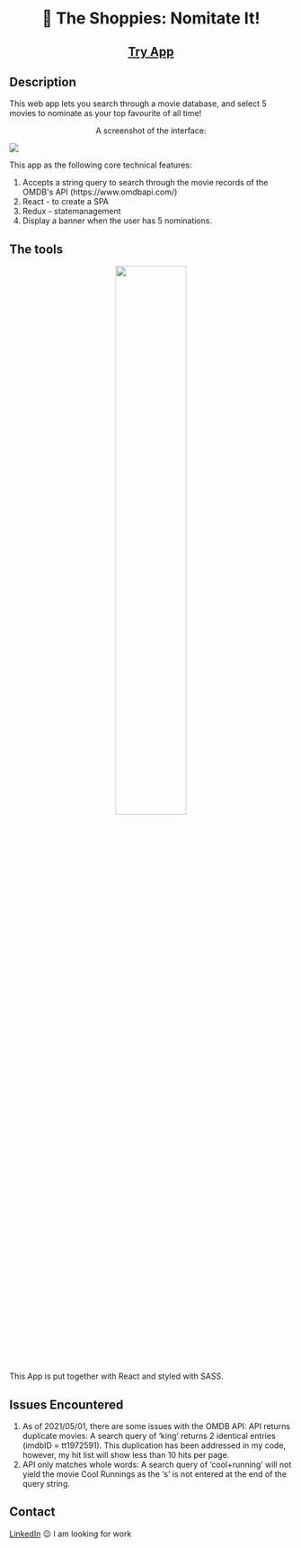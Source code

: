 <h1 align="center">🍿 The Shoppies: Nomitate It!</h1>
<h2 align="center"><a  href="https://nominateit.netlify.app/">Try App</a> </h2>

## Description

This web app lets you search through a movie database, and select 5 movies to nominate as your top favourite of all time!

<p align='center'>A screenshot of the interface:</p>

![](https://github.com/zkiu/nominate_it/raw/main/Nominate.gif)

This app as the following core technical features:

<ol>
<li>Accepts a string query to search through the movie records of the OMDB's API (https://www.omdbapi.com/)</li>
<li>React - to create a SPA</li>
<li>Redux - statemanagement</li>

<li>Display a banner when the user has 5 nominations.</li>
</ol>

## The tools

<p align="center">
<img src="https://live.staticflickr.com/65535/51152567044_2955ef9348_m.jpg" width="50%"></p>

This App is put together with React and styled with SASS.

## Issues Encountered

<ol>
<li>As of 2021/05/01, there are some issues with the OMDB API:
API returns duplicate movies: A search query of ‘king’ returns 2 identical entries (imdbID = tt1972591). This duplication has been addressed in my code, however, my hit list will show less than 10 hits per page.</li>
<li>API only matches whole words: A search query of ‘cool+running’ will not yield the movie Cool Runnings as the ‘s’ is not entered at the end of the query string.</li>
</ol>

## Contact

[LinkedIn](https://www.linkedin.com/in/devkiu/)
😉 I am looking for work
